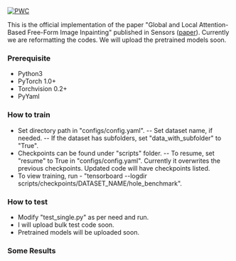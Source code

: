 [![PWC](https://img.shields.io/endpoint.svg?url=https://paperswithcode.com/badge/global-and-local-attention-based-free-form/image-inpainting-on-places2)](https://paperswithcode.com/sota/image-inpainting-on-places2?p=global-and-local-attention-based-free-form)

This is the official implementation of the paper "Global and Local Attention-Based Free-Form Image Inpainting" published in Sensors ([paper](https://www.mdpi.com/1424-8220/20/11/3204)). Currently we are reformatting the codes. We will upload the pretrained models soon.

### Prerequisite
- Python3
- PyTorch 1.0+
- Torchvision 0.2+
- PyYaml

### How to train
- Set directory path in "configs/config.yaml". 
-- Set dataset name, if needed. 
-- If the dataset has subfolders, set "data_with_subfolder" to "True".
- Checkpoints can be found under "scripts" folder.
-- To resume, set "resume" to True in "configs/config.yaml". Currently it overwrites the previous checkpoints. Updated code will have checkpoints listed.
- To view training, run - "tensorboard --logdir scripts/checkpoints/DATASET_NAME/hole_benchmark".

### How to test
- Modify "test_single.py" as per need and run.
- I will upload bulk test code soon.
- Pretrained models will be uploaded soon. 

### Some Results
